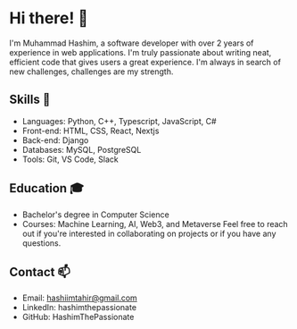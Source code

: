 # Hi there! 👋
I'm Muhammad Hashim, a software developer with over 2 years of experience in web applications. I'm truly passionate about writing neat, efficient code that gives users a great experience. I'm always in search of new challenges, challenges are my strength.
## Skills   🚀
* Languages: Python, C++, Typescript, JavaScript, C#
* Front-end: HTML, CSS, React, Nextjs
* Back-end: Django
* Databases: MySQL, PostgreSQL
* Tools: Git, VS Code, Slack

## Education 🎓
* Bachelor's degree in Computer Science
* Courses: Machine Learning, AI, Web3, and Metaverse
Feel free to reach out if you're interested in collaborating on projects or if you have any questions.

## Contact   📫
* Email: hashiimtahir@gmail.com
* LinkedIn: hashimthepassionate
* GitHub: HashimThePassionate
